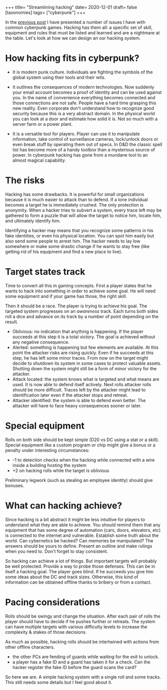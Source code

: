 +++
title= "Streamlining hacking"
date= 2020-12-01
draft= false
[taxonomies]
tags= ["cyberpunk"]
+++

In the [previous post](@/2020-11-30-cyberpunk-issues.md) I have presented a
number of issues I have with common cyberpunk games. Hacking has them all: a
specific set of skill, equipment and rules that must be listed and learned and
are a nightmare at the table. Let's look at how we can design an osr hacking
system.

<!-- more -->

# How hacking fits in cyberpunk?

- It is modern punk culture. Individuals are fighting the symbols of the global
  system using their tools and their wits.

- It outlines the consequences of modern technologies. Now suddenly your email
  account becomes a proof of identity and can be used against you. In the name
  of convenience everything becomes connected and those connections are not
  safe. People have a hard time grasping this new reality. Even corporate don't
  understand how to recognize good security because this is a very abstract
  domain. In the physical world you can look at a door and estimate how solid it
  is. Not so much with a server farm or a power plant.

- It is a versatile tool for players. Player can use it to manipulate
  information, take control of surveillance cameras, lock/unlock doors or even
  break stuff by operating them out of specs. In D&D the classic spell list has
  become more of a handy toolbox than a mysterious source of power. In cyberpunk
  hacking has gone from a mundane tool to an almost magical capability.

# The risks

Hacking has some drawbacks. It is powerful for small organizations because it is
much easier to attack than to defend. If a lone individual becomes a target he
is immediately crushed. The only protection is anonymity. When a hacker tries to
subvert a system, every trace left may be gathered to form a puzzle that will
allow the target to notice him, locate him, and ultimately identify him.

Identifying a hacker may means that you recognize some patterns in his fake
identities, or even his physical location. You can spot him easily but also send
some people to arrest him. The hacker needs to lay low somewhere or make some
drastic change if he wants to stay free (like getting rid of his equipment and
find a new place to live).

# Target states track

Time to convert all this in gaming concepts. First a player states that he
wants to hack into something in order to achieve some goal. He will need some
equipment and if your game has those, the right skill.

Then it should be a race. The player is trying to achieve his goal. The targeted
system progresses on an *awareness* track. Each turns both sides roll a dice and
advance on its track by a number of point depending on the result.

* Oblivious: no indication that anything is happening. If the player succeeds at
  this step it is a total victory. The goal is achieved without any negative
  consequence.
* Alerted: something is happening but few elements are available. At this point
  the attacker risks are rising quickly. Even if he succeeds at this step, he
  has left some minor traces. From now on the target might decide to shutdown
  its system in some cases to protect valuable assets. Shutting down the system
  might still be a form of minor victory for the attacker.
* Attack located: the system knows what is targeted and what means are used. It
  is now able to defend itself actively. Next rolls attacker rolls should be
  more difficult. Traces left by the attacker might lead to identification later
  even if the attacker stops and retreat.
* Attacker identified: the system is able to defend even better. The attacker
  will have to face heavy consequences sooner or later.

# Special equipment

Rolls on both side should be kept simple (D20 vs DC using a stat or a skill).
Special equipment like a custom program or chip might give a bonus or a penalty
under interesting circumstances:
* -1 to detection checks when the hacking while connected with a wire inside a
  building hosting the system
* +2 on hacking rolls while the target is oblivious

Preliminary legwork (such as stealing an employee identity) should give bonuses.

# What can hacking achieve?

Since hacking is a bit abstract it might be less intuitive for players to
understand what they are able to achieve. You should remind them that any
equipment that has some degree of automation (cars, doors, elevators, etc) is
connected to the internet and vulnerable. Establish some truth about the world.
Can cybernetics be hacked? Can memories be manipulated? The answers should be
yours to define. Present an outline and make rulings when you need to. Don't
forget to stay consistent.

So hacking can achieve a lot of things. But important targets will probably be
well protected. Provide a way to probe those defenses. This can be in itself a
hacking goal. The player goes blind. If he succeeds you give him some ideas
about the DC and track sizes. Otherwise, this kind of information can be
obtained offline thanks to bribery or from a contact.

# Pacing considerations

Rolls should be swingy and change the situation. After each pair of rolls the
player should have to decide if he pushes further or retreats. The system can
have multiple targets with various difficulty levels to increase the complexity
& stakes of those decisions.

As much as possible, hacking rolls should be intertwined with actions from other
offline characters.
- the other PCs are fending of guards while waiting for the exit to unlock.
- a player has a fake ID and a guard has taken it for a check. Can the hacker
  register the fake ID before the guard scans the card?

So here we are. A simple hacking system with a single roll and some tracks. This
still needs some details but I feel good about it.